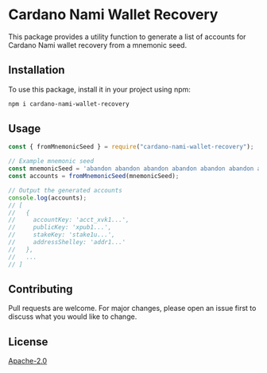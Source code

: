 # Cardano Nami Wallet Recovery

This package provides a utility function to generate a list of accounts for Cardano Nami wallet recovery from a mnemonic seed.

## Installation

To use this package, install it in your project using npm:

```bash
npm i cardano-nami-wallet-recovery
```

## Usage

```js
const { fromMnemonicSeed } = require("cardano-nami-wallet-recovery");

// Example mnemonic seed
const mnemonicSeed = 'abandon abandon abandon abandon abandon abandon abandon abandon abandon abandon abandon about';
const accounts = fromMnemonicSeed(mnemonicSeed);

// Output the generated accounts
console.log(accounts);
// [
//   {
//     accountKey: 'acct_xvk1...',
//     publicKey: 'xpub1...',
//     stakeKey: 'stake1u...',
//     addressShelley: 'addr1...'
//   },
//   ...
// ]
```

## Contributing

Pull requests are welcome. For major changes, please open an issue first to discuss what you would like to change.

## License

[Apache-2.0](LICENSE)